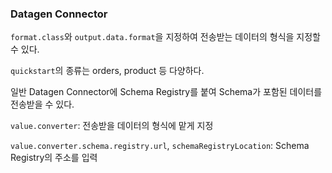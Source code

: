 ### Datagen Connector

`format.class`와 `output.data.format`을 지정하여 전송받는 데이터의 형식을 지정할 수 있다.

`quickstart`의 종류는 orders, product 등 다양하다.

일반 Datagen Connector에 Schema Registry를 붙여 Schema가 포함된 데이터를 전송받을 수 있다.

`value.converter`: 전송받을 데이터의 형식에 맡게 지정

`value.converter.schema.registry.url`, `schemaRegistryLocation`: Schema Registry의 주소를 입력

